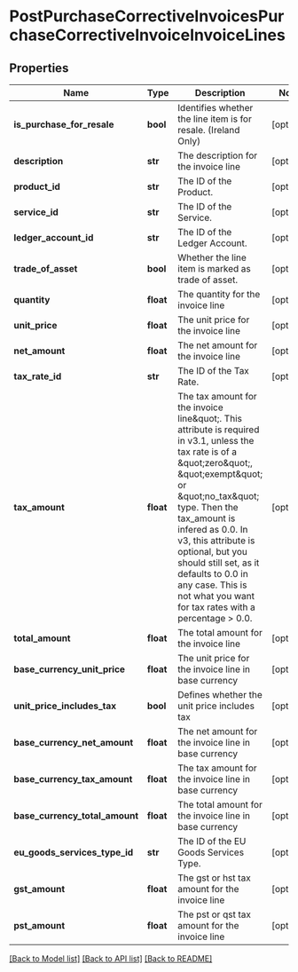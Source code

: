 # PostPurchaseCorrectiveInvoicesPurchaseCorrectiveInvoiceInvoiceLines

## Properties
Name | Type | Description | Notes
------------ | ------------- | ------------- | -------------
**is_purchase_for_resale** | **bool** | Identifies whether the line item is for resale. (Ireland Only) | [optional] 
**description** | **str** | The description for the invoice line | [optional] 
**product_id** | **str** | The ID of the Product. | [optional] 
**service_id** | **str** | The ID of the Service. | [optional] 
**ledger_account_id** | **str** | The ID of the Ledger Account. | [optional] 
**trade_of_asset** | **bool** | Whether the line item is marked as trade of asset. | [optional] 
**quantity** | **float** | The quantity for the invoice line | [optional] 
**unit_price** | **float** | The unit price for the invoice line | [optional] 
**net_amount** | **float** | The net amount for the invoice line | [optional] 
**tax_rate_id** | **str** | The ID of the Tax Rate. | [optional] 
**tax_amount** | **float** | The tax amount for the invoice line\&quot;. This attribute is required in v3.1, unless the tax rate is of a \&quot;zero\&quot;, \&quot;exempt\&quot; or \&quot;no_tax\&quot; type. Then the tax_amount is infered as 0.0. In v3, this attribute is optional, but you should still set, as it defaults to 0.0 in any case. This is not what you want for tax rates with a percentage &gt; 0.0. | [optional] 
**total_amount** | **float** | The total amount for the invoice line | [optional] 
**base_currency_unit_price** | **float** | The unit price for the invoice line in base currency | [optional] 
**unit_price_includes_tax** | **bool** | Defines whether the unit price includes tax | [optional] 
**base_currency_net_amount** | **float** | The net amount for the invoice line in base currency | [optional] 
**base_currency_tax_amount** | **float** | The tax amount for the invoice line in base currency | [optional] 
**base_currency_total_amount** | **float** | The total amount for the invoice line in base currency | [optional] 
**eu_goods_services_type_id** | **str** | The ID of the EU Goods Services Type. | [optional] 
**gst_amount** | **float** | The gst or hst tax amount for the invoice line | [optional] 
**pst_amount** | **float** | The pst or qst tax amount for the invoice line | [optional] 

[[Back to Model list]](../README.md#documentation-for-models) [[Back to API list]](../README.md#documentation-for-api-endpoints) [[Back to README]](../README.md)


